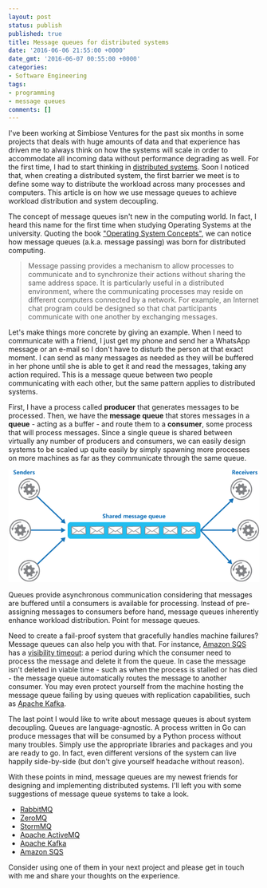 ```yaml
---
layout: post
status: publish
published: true
title: Message queues for distributed systems
date: '2016-06-06 21:55:00 +0000'
date_gmt: '2016-06-07 00:55:00 +0000'
categories:
- Software Engineering
tags:
- programming
- message queues
comments: []
---
```


I've been working at Simbiose Ventures for the past six months in some projects that deals with huge amounts of data and that experience has driven me to always think on how the systems will scale in order to accommodate all incoming data without performance degrading as well. For the first time, I had to start thinking in [distributed systems](https://en.wikipedia.org/wiki/Distributed_computing). Soon I noticed that, when creating a distributed system, the first barrier we meet is to define some way to distribute the workload across many processes and computers. This article is on how we use message queues to achieve workload distribution and system decoupling.

The concept of message queues isn't new in the computing world. In fact, I heard this name for the first time when studying Operating Systems at the university. Quoting the book ["Operating System Concepts"](http://www.amazon.com/Operating-System-Concepts-Abraham-Silberschatz/dp/0470128720), we can notice how message queues (a.k.a. message passing) was born for distributed computing.

> Message passing provides a mechanism to allow processes to communicate and to synchronize their actions without sharing the same address space. It is particularly useful in a distributed environment, where the communicating processes may reside on different computers connected by a network. For example, an Internet chat program could be designed so that chat participants communicate with one another by exchanging messages.

Let's make things more concrete by giving an example. When I need to communicate with a friend, I just get my phone and send her a WhatsApp message or an e-mail so I don't have to disturb the person at that exact moment. I can send as many messages as needed as they will be buffered in her phone until she is able to get it and read the messages, taking any action required. This is a message queue between two people communicating with each other, but the same pattern applies to distributed systems.

First, I have a process called **producer** that generates messages to be processed. Then, we have the **message queue** that stores messages in a **queue** - acting as a buffer - and route them to a **consumer**, some process that will process messages. Since a single queue is shared between virtually any number of producers and consumers, we can easily design systems to be scaled up quite easily by simply spawning more processes on more machines as far as they communicate through the same queue.

<center><img src="/assets/images/message_queue.png"></center>

Queues provide asynchronous communication considering that messages are buffered until a consumers is available for processing. Instead of pre-assigning messages to consumers before hand, message queues inherently enhance workload distribution. Point for message queues.

Need to create a fail-proof system that gracefully handles machine failures? Message queues can also help you with that. For instance, [Amazon SQS](https://aws.amazon.com/sqs/) has a [visibility timeout](http://docs.aws.amazon.com/AWSSimpleQueueService/latest/SQSDeveloperGuide/AboutVT.html): a period during which the consumer need to process the message and delete it from the queue. In case the message isn't deleted in viable time - such as when the process is stalled or has died - the message queue automatically routes the message to another consumer. You may even protect yourself from the machine hosting the message queue failing by using queues with replication capabilities, such as [Apache Kafka](https://cwiki.apache.org/confluence/display/KAFKA/Kafka+Replication).

The last point I would like to write about message queues is about system decoupling. Queues are language-agnostic. A process written in Go can produce messages that will be consumed by a Python process without many troubles. Simply use the appropriate libraries and packages and you are ready to go. In fact, even different versions of the system can live happily side-by-side (but don't give yourself headache without reason).

With these points in mind, message queues are my newest friends for designing and implementing distributed systems. I'll left you with some suggestions of message queue systems to take a look.

* [RabbitMQ](https://www.rabbitmq.com/)
* [ZeroMQ](http://zeromq.org/)
* [StormMQ](https://en.wikipedia.org/wiki/StormMQ)
* [Apache ActiveMQ](https://en.wikipedia.org/wiki/Apache_ActiveMQ)
* [Apache Kafka](http://kafka.apache.org/)
* [Amazon SQS](http://aws.amazon.com/documentation/sqs/)

Consider using one of them in your next project and please get in touch with me and share your thoughts on the experience.

